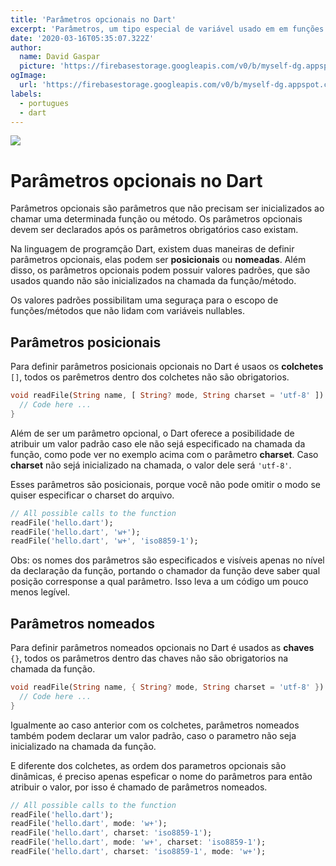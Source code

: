 ```yaml
---
title: 'Parâmetros opcionais no Dart'
excerpt: 'Parâmetros, um tipo especial de variável usado em em funções ou métodos, tão importante para o funcionamento de um sistema, tanto simple quanto complexo... E os parametros opcionais, qual é seu lugar ?'
date: '2020-03-16T05:35:07.322Z'
author:
  name: David Gaspar
  picture: 'https://firebasestorage.googleapis.com/v0/b/myself-dg.appspot.com/o/extras%2Fgithub-dvd.jpg?alt=media&token=eb935d89-9274-4c49-9ac4-7cb808cde049'
ogImage:
  url: 'https://firebasestorage.googleapis.com/v0/b/myself-dg.appspot.com/o/my-website%2FoptionalParameters.png?alt=media&token=fe276d41-d20e-4e7f-a13b-7302a1508b2c'
labels:
  - portugues
  - dart
---
```


<img src="https://firebasestorage.googleapis.com/v0/b/myself-dg.appspot.com/o/my-website%2FoptionalParameters.png?alt=media&token=fe276d41-d20e-4e7f-a13b-7302a1508b2c" />

# Parâmetros opcionais no Dart

Parâmetros opcionais são parâmetros que não precisam ser inicializados ao chamar uma determinada função ou método. Os parâmetros opcionais devem ser declarados após os parâmetros obrigatórios caso existam.

Na linguagem de programção Dart, existem duas maneiras de definir parâmetros opcionais, elas podem ser **posicionais** ou **nomeadas**. Além disso, os parâmetros opcionais podem possuir valores padrões, que são usados quando não são inicializados na chamada da função/método.

Os valores padrões possibilitam uma seguraça para o escopo de funções/métodos que não lidam com variáveis nullables.

## Parâmetros posicionais

Para definir parâmetros posicionais opcionais no Dart é usaos os
**colchetes** `[]`, todos os parêmetros dentro dos colchetes não são obrigatorios.

```dart class=language-dart
void readFile(String name, [ String? mode, String charset = 'utf-8' ]) {
  // Code here ...
}
```

Além de ser um parâmetro opcional, o Dart oferece a posibilidade de atribuir um valor padrão caso ele não sejá especificado na chamada da função, como pode ver no exemplo acima com o parâmetro **charset**. Caso **charset** não sejá inicializado na chamada, o valor dele será `'utf-8'`.

Esses parâmetros são posicionais, porque você não pode omitir o modo se quiser especificar o charset do arquivo.

```dart class=language-dart
// All possible calls to the function 
readFile('hello.dart');
readFile('hello.dart', 'w+');
readFile('hello.dart', 'w+', 'iso8859-1');
```

Obs: os nomes dos parâmetros são especificados e visíveis apenas no nível da declaração da função, portando o chamador da função deve saber qual posição corresponse a qual parâmetro. Isso leva a um código um pouco menos legível.

## Parâmetros nomeados

Para definir parâmetros nomeados opcionais no Dart é usados as **chaves** `{}`, todos os parâmetros dentro das chaves não são obrigatorios na chamada da função.

```dart class=language-dart
void readFile(String name, { String? mode, String charset = 'utf-8' }) {
  // Code here ...
}
```

Igualmente ao caso anterior com os colchetes, parâmetros nomeados também podem declarar um valor padrão, caso o parametro não seja inicializado na chamada da função. 

E diferente dos colchetes, as ordem dos parametros opcionais são dinâmicas, é preciso apenas espeficar o nome do parâmetros para então atribuir o valor, por isso é chamado de parâmetros nomeados.

```dart class=language-dart
// All possible calls to the function 
readFile('hello.dart');
readFile('hello.dart', mode: 'w+');
readFile('hello.dart', charset: 'iso8859-1');
readFile('hello.dart', mode: 'w+', charset: 'iso8859-1');
readFile('hello.dart', charset: 'iso8859-1', mode: 'w+');
```